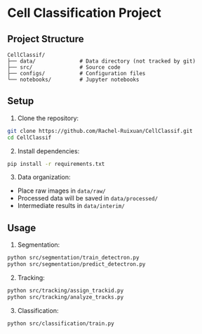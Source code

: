 # Cell Classification Project

## Project Structure
```
CellClassif/
├── data/              # Data directory (not tracked by git)
├── src/               # Source code
├── configs/           # Configuration files
└── notebooks/         # Jupyter notebooks
```

## Setup
1. Clone the repository:
```bash
git clone https://github.com/Rachel-Ruixuan/CellClassif.git
cd CellClassif
```

2. Install dependencies:
```bash
pip install -r requirements.txt
```

3. Data organization:
- Place raw images in `data/raw/`
- Processed data will be saved in `data/processed/`
- Intermediate results in `data/interim/`

## Usage
1. Segmentation:
```bash
python src/segmentation/train_detectron.py
python src/segmentation/predict_detectron.py
```

2. Tracking:
```bash
python src/tracking/assign_trackid.py
python src/tracking/analyze_tracks.py
```

3. Classification:
```bash
python src/classification/train.py
```
